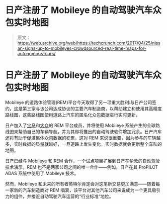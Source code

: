 # 日产注册了 Mobileye 的自动驾驶汽车众包实时地图 

> 原文：<https://web.archive.org/web/https://techcrunch.com/2017/04/25/nissan-signs-up-to-mobileyes-crowdsourced-real-time-maps-for-autonomous-cars/>

# 日产注册了 Mobileye 的自动驾驶汽车众包实时地图

Mobileye 的道路体验管理(REM)平台今天取得了另一项重大胜利:与日产公司签约，这是第三家与该公司达成协议的主要汽车制造商，以帮助建立和使用其高精度路线图，这些路线图使用道路上汽车的匿名化众包数据进行实时更新。

日产加入了[宝马](https://web.archive.org/web/20221007195252/https://beta.techcrunch.com/2017/02/13/volkswagen-and-mobileye-team-to-help-autonomous-cars-see-via-crowdsourcing/)和[大众](https://web.archive.org/web/20221007195252/https://beta.techcrunch.com/2017/02/21/bmw-and-mobileye-to-crowdsource-real-time-data-for-self-driving-from-2018/)的 REM 平台成员，并将使用 Mobileye 系统产生的全球路线图来帮助自己的车辆导航，并为其即将推出的自动驾驶软件增加冗余。日产汽车还将有助于促进集体众包数据的积累，这对 REM 来说很重要，因为参与的车辆越多，实时数据的质量就越好，一旦道路上发生变化，实时数据就会更新整个车队的地图。

日产已经与 Mobileye 和 REM 合作，一个试点项目扩展到日产在伦敦的自动驾驶技术演示。REM 也不是两家公司之间的唯一合作——例如，日产在其 ProPILOT ADAS 系统中使用了 Mobileye 技术。

然而，Mobileye 和未来的所有者英特尔肯定会对这笔新交易更加满意——随着每一家新的汽车制造商对 REM 唱衰，该平台对其他汽车公司来说成为一个更具吸引力的组件，并接近自动驾驶汽车运营的“行业标准”地位。